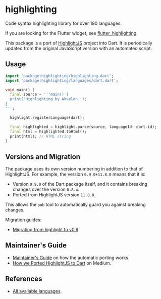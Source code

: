 # highlighting

Code syntax highlighting library for over 190 languages.

If you are looking for the Flutter widget, see
[flutter_highlighting](https://pub.dev/packages/flutter_highlighting).

This package is a port of [HighlightJS](https://highlightjs.org) project into Dart.
It is periodically updated from the original JavaScript version with an automated script.

## Usage

```dart
import 'package:highlighting/highlighting.dart';
import 'package:highlighting/languages/dart.dart';

void main() {
  final source = '''main() {
  print('Highlighting by Akvelon.');
}
''';

  highlight.registerLanguage(dart);

  final highlighted = highlight.parse(source, languageId: dart.id);
  final html = highlighted.toHtml();
  print(html); // HTML string
}
```

## Versions and Migration

The package uses its own version numbering in addition to that of HighlightJS.
For example, the version `0.9.0+11.8.0` means that it is:

- Version `0.9.0` of the Dart package itself, and it contains breaking changes
  over the version `0.8.x`.
- Ported from HighlightJS version `11.8.0`.

This allows the `pub` tool to automatically guard you against breaking changes.

Migration guides:

- [Migrating from highlight to v0.9](https://github.com/akvelon/dart-highlighting/blob/main/doc/migrating.md).

## Maintainer's Guide

- [Maintainer's Guide](https://github.com/akvelon/dart-highlighting/blob/main/doc/maintainers_guide.md)
  on how the automatic porting works.
- [How we Ported HighlightJS to Dart](https://medium.com/akvelon/how-we-ported-highlightjs-to-dart-82b107415fbd) on Medium.

## References

- [All available languages](https://github.com/akvelon/dart-highlighting/tree/main/highlighting/lib/languages).
